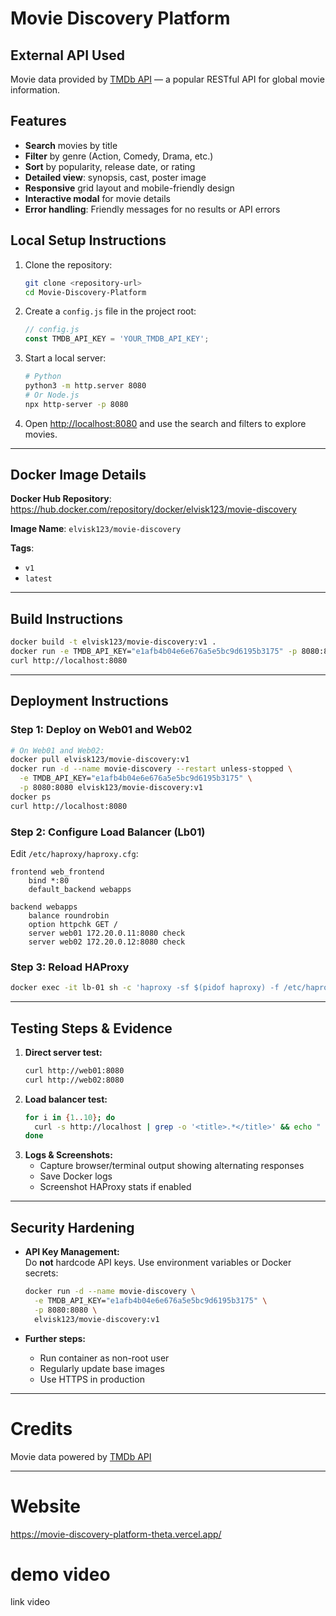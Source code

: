 # Movie Discovery Platform

## External API Used
Movie data provided by [TMDb API](https://developer.themoviedb.org/docs) — a popular RESTful API for global movie information.

## Features
- **Search** movies by title  
- **Filter** by genre (Action, Comedy, Drama, etc.)
- **Sort** by popularity, release date, or rating
- **Detailed view**: synopsis, cast, poster image
- **Responsive** grid layout and mobile-friendly design
- **Interactive modal** for movie details
- **Error handling**: Friendly messages for no results or API errors

## Local Setup Instructions

1. Clone the repository:
   ```bash
   git clone <repository-url>
   cd Movie-Discovery-Platform
   ```
2. Create a `config.js` file in the project root:
   ```js
   // config.js
   const TMDB_API_KEY = 'YOUR_TMDB_API_KEY';
   ```
3. Start a local server:
   ```bash
   # Python
   python3 -m http.server 8080
   # Or Node.js
   npx http-server -p 8080
   ```
4. Open [http://localhost:8080](http://localhost:8080) and use the search and filters to explore movies.

---

## Docker Image Details

**Docker Hub Repository**: https://hub.docker.com/repository/docker/elvisk123/movie-discovery

**Image Name**: `elvisk123/movie-discovery`

**Tags**:  
- `v1`  
- `latest`

---

## Build Instructions

```bash
docker build -t elvisk123/movie-discovery:v1 .
docker run -e TMDB_API_KEY="e1afb4b04e6e676a5e5bc9d6195b3175" -p 8080:8080 elvisk123/movie-discovery:v1
curl http://localhost:8080
```

---

## Deployment Instructions

### Step 1: Deploy on Web01 and Web02

```bash
# On Web01 and Web02:
docker pull elvisk123/movie-discovery:v1
docker run -d --name movie-discovery --restart unless-stopped \
  -e TMDB_API_KEY="e1afb4b04e6e676a5e5bc9d6195b3175" \
  -p 8080:8080 elvisk123/movie-discovery:v1
docker ps
curl http://localhost:8080
```

### Step 2: Configure Load Balancer (Lb01)

Edit `/etc/haproxy/haproxy.cfg`:
```
frontend web_frontend
    bind *:80
    default_backend webapps

backend webapps
    balance roundrobin
    option httpchk GET /
    server web01 172.20.0.11:8080 check
    server web02 172.20.0.12:8080 check
```

### Step 3: Reload HAProxy

```bash
docker exec -it lb-01 sh -c 'haproxy -sf $(pidof haproxy) -f /etc/haproxy/haproxy.cfg'
```

---

## Testing Steps & Evidence

1. **Direct server test:**
   ```bash
   curl http://web01:8080
   curl http://web02:8080
   ```
2. **Load balancer test:**
   ```bash
   for i in {1..10}; do
     curl -s http://localhost | grep -o '<title>.*</title>' && echo " - Request $i"
   done
   ```
3. **Logs & Screenshots:**  
   - Capture browser/terminal output showing alternating responses  
   - Save Docker logs  
   - Screenshot HAProxy stats if enabled

---

## Security Hardening

- **API Key Management:**  
  Do **not** hardcode API keys. Use environment variables or Docker secrets:
  ```bash
  docker run -d --name movie-discovery \
    -e TMDB_API_KEY="e1afb4b04e6e676a5e5bc9d6195b3175" \
    -p 8080:8080 \
    elvisk123/movie-discovery:v1
  ```

- **Further steps:**  
  - Run container as non-root user  
  - Regularly update base images  
  - Use HTTPS in production

---

# Credits
Movie data powered by [TMDb API](https://developer.themoviedb.org/docs)

---

# Website
 https://movie-discovery-platform-theta.vercel.app/

# demo video
link video
